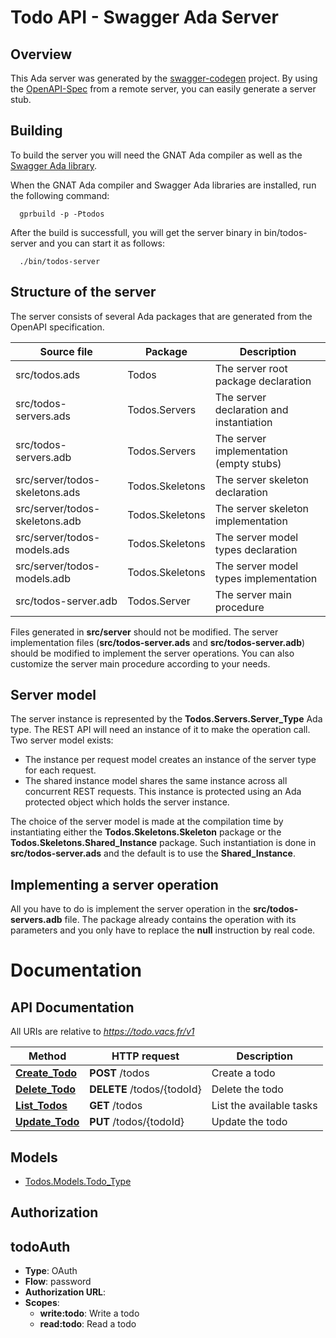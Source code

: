 # Todo API - Swagger Ada Server

## Overview

This Ada server was generated by the [swagger-codegen](https://github.com/swagger-api/swagger-codegen) project.
By using the [OpenAPI-Spec](https://github.com/OAI/OpenAPI-Specification) from a remote server,
you can easily generate a server stub.

## Building

To build the server you will need the GNAT Ada compiler as well as
the [Swagger Ada library](https://github.com/stcarrez/swagger-ada).

When the GNAT Ada compiler and Swagger Ada libraries are installed,
run the following command:

```
  gprbuild -p -Ptodos
```

After the build is successfull, you will get the server binary
in bin/todos-server and you can start it as follows:
```
  ./bin/todos-server
```

## Structure of the server

The server consists of several Ada packages that are generated from
the OpenAPI specification.

Source file | Package | Description
------------ | ------------- | -------------
src/todos.ads|Todos|The server root package declaration
src/todos-servers.ads|Todos.Servers|The server declaration and instantiation
src/todos-servers.adb|Todos.Servers|The server implementation (empty stubs)
src/server/todos-skeletons.ads|Todos.Skeletons|The server skeleton declaration
src/server/todos-skeletons.adb|Todos.Skeletons|The server skeleton implementation
src/server/todos-models.ads|Todos.Skeletons|The server model types declaration
src/server/todos-models.adb|Todos.Skeletons|The server model types implementation
src/todos-server.adb|Todos.Server|The server main procedure

Files generated in **src/server** should not be modified.  The server implementation
files (**src/todos-server.ads** and **src/todos-server.adb**) should
be modified to implement the server operations.  You can also customize the server
main procedure according to your needs.

## Server model

The server instance is represented by the **Todos.Servers.Server_Type** Ada type.
The REST API will need an instance of it to make the operation call.  Two server model
exists:

* The instance per request model creates an instance of the server type for each request.
* The shared instance model shares the same instance across all concurrent REST requests.  This instance is protected using an Ada protected object which holds the server instance.

The choice of the server model is made at the compilation time by instantiating either
the **Todos.Skeletons.Skeleton** package or the **Todos.Skeletons.Shared_Instance**
package.  Such instantiation is done in **src/todos-server.ads** and the default
is to use the **Shared_Instance**.

## Implementing a server operation

All you have to do is implement the server operation in the **src/todos-servers.adb** file.
The package already contains the operation with its parameters and you only have to replace
the **null** instruction by real code.

# Documentation

## API Documentation

All URIs are relative to *https://todo.vacs.fr/v1*

Method | HTTP request | Description
------------- | ------------- | -------------
[**Create_Todo**](TasksApi.md#Create_Todo) | **POST** /todos | Create a todo
[**Delete_Todo**](TasksApi.md#Delete_Todo) | **DELETE** /todos/{todoId} | Delete the todo
[**List_Todos**](TasksApi.md#List_Todos) | **GET** /todos | List the available tasks
[**Update_Todo**](TasksApi.md#Update_Todo) | **PUT** /todos/{todoId} | Update the todo


## Models
 - [Todos.Models.Todo_Type](Todo_Type.md)


## Authorization

## todoAuth

- **Type**: OAuth
- **Flow**: password
- **Authorization URL**: 
- **Scopes**: 
  - **write:todo**: Write a todo
  - **read:todo**: Read a todo

